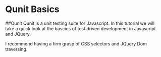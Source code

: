 Qunit Basics
============

##Qunit 
Qunit is a unit testing suite for Javascript. In this tutorial we will take
a quick look at the bascics of test driven development in Javascript and JQuery.

I recommend having a firm grasp of CSS selectors and JQuery Dom traversing. 
